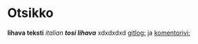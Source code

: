 # Otsikko
**lihava teksti**
*italian*
***tosi lihava***
xdxdxdxd
[gitlog:](laskarit/viikko1/gitlog.txt)
ja
[komentorivi:](laskarit/viikko1/komentorivi.txt)

